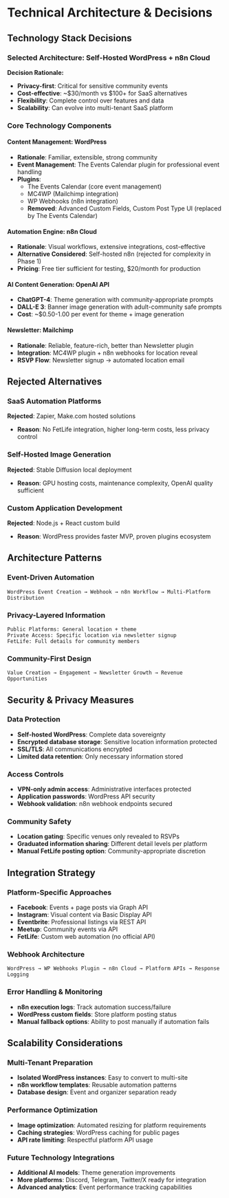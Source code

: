 # Technical Architecture & Decisions

## Technology Stack Decisions

### Selected Architecture: Self-Hosted WordPress + n8n Cloud
**Decision Rationale:**
- **Privacy-first**: Critical for sensitive community events
- **Cost-effective**: ~$30/month vs $100+ for SaaS alternatives  
- **Flexibility**: Complete control over features and data
- **Scalability**: Can evolve into multi-tenant SaaS platform

### Core Technology Components

#### Content Management: WordPress
- **Rationale**: Familiar, extensible, strong community
- **Event Management**: The Events Calendar plugin for professional event handling
- **Plugins**: 
  - The Events Calendar (core event management)
  - MC4WP (Mailchimp integration)
  - WP Webhooks (n8n integration)
  - **Removed**: Advanced Custom Fields, Custom Post Type UI (replaced by The Events Calendar)

#### Automation Engine: n8n Cloud  
- **Rationale**: Visual workflows, extensive integrations, cost-effective
- **Alternative Considered**: Self-hosted n8n (rejected for complexity in Phase 1)
- **Pricing**: Free tier sufficient for testing, $20/month for production

#### AI Content Generation: OpenAI API
- **ChatGPT-4**: Theme generation with community-appropriate prompts
- **DALL-E 3**: Banner image generation with adult-community safe prompts
- **Cost**: ~$0.50-1.00 per event for theme + image generation

#### Newsletter: Mailchimp
- **Rationale**: Reliable, feature-rich, better than Newsletter plugin
- **Integration**: MC4WP plugin + n8n webhooks for location reveal
- **RSVP Flow**: Newsletter signup → automated location email

## Rejected Alternatives

### SaaS Automation Platforms
**Rejected**: Zapier, Make.com hosted solutions
- **Reason**: No FetLife integration, higher long-term costs, less privacy control

### Self-Hosted Image Generation  
**Rejected**: Stable Diffusion local deployment
- **Reason**: GPU hosting costs, maintenance complexity, OpenAI quality sufficient

### Custom Application Development
**Rejected**: Node.js + React custom build
- **Reason**: WordPress provides faster MVP, proven plugins ecosystem

## Architecture Patterns

### Event-Driven Automation
```
WordPress Event Creation → Webhook → n8n Workflow → Multi-Platform Distribution
```

### Privacy-Layered Information
```
Public Platforms: General location + theme
Private Access: Specific location via newsletter signup
FetLife: Full details for community members
```

### Community-First Design
```
Value Creation → Engagement → Newsletter Growth → Revenue Opportunities
```

## Security & Privacy Measures

### Data Protection
- **Self-hosted WordPress**: Complete data sovereignty
- **Encrypted database storage**: Sensitive location information protected
- **SSL/TLS**: All communications encrypted
- **Limited data retention**: Only necessary information stored

### Access Controls
- **VPN-only admin access**: Administrative interfaces protected
- **Application passwords**: WordPress API security
- **Webhook validation**: n8n webhook endpoints secured

### Community Safety
- **Location gating**: Specific venues only revealed to RSVPs
- **Graduated information sharing**: Different detail levels per platform
- **Manual FetLife posting option**: Community-appropriate discretion

## Integration Strategy

### Platform-Specific Approaches
- **Facebook**: Events + page posts via Graph API
- **Instagram**: Visual content via Basic Display API  
- **Eventbrite**: Professional listings via REST API
- **Meetup**: Community events via API
- **FetLife**: Custom web automation (no official API)

### Webhook Architecture
```
WordPress → WP Webhooks Plugin → n8n Cloud → Platform APIs → Response Logging
```

### Error Handling & Monitoring
- **n8n execution logs**: Track automation success/failure
- **WordPress custom fields**: Store platform posting status
- **Manual fallback options**: Ability to post manually if automation fails

## Scalability Considerations

### Multi-Tenant Preparation
- **Isolated WordPress instances**: Easy to convert to multi-site
- **n8n workflow templates**: Reusable automation patterns
- **Database design**: Event and organizer separation ready

### Performance Optimization
- **Image optimization**: Automated resizing for platform requirements
- **Caching strategies**: WordPress caching for public pages
- **API rate limiting**: Respectful platform API usage

### Future Technology Integrations
- **Additional AI models**: Theme generation improvements
- **More platforms**: Discord, Telegram, Twitter/X ready for integration
- **Advanced analytics**: Event performance tracking capabilities